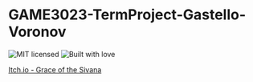 # GAME3023-TermProject-Gastello-Voronov

![MIT licensed](https://img.shields.io/badge/license-MIT-blue.svg)
![Built with love](https://img.shields.io/badge/built%20with-%E2%9D%A4-FF8080.svg)

[Itch.io - Grace of the Sivana](https://img.shields.io/badge/Itch.io%2F)
